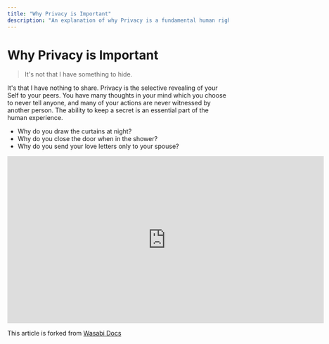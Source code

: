 ```yaml
---
title: "Why Privacy is Important"
description: "An explanation of why Privacy is a fundamental human right, and why financial privacy is worth fighting for."
---
```


# Why Privacy is Important

> It's not that I have something to hide.

It's that I have nothing to share.
Privacy is the selective revealing of your Self to your peers.
You have many thoughts in your mind which you choose to never tell anyone, and many of your actions are never witnessed by another person.
The ability to keep a secret is an essential part of the human experience.

- Why do you draw the curtains at night?
- Why do you close the door when in the shower?
- Why do you send your love letters only to your spouse?

<iframe
  width="720"
  height="381"
  src="https://www.youtube-nocookie.com/embed/laem7G6LPAM"
  frameborder="0"
  allow="encrypted-media"
  loading="lazy"
  allowfullscreen
/>

Economic trade of goods and services is based on mutual beneficial voluntary action.
But when an outside authority demands that the peers reveal the details of their exchange, then they must beg for permission of every act.
Yet individuals can use the tools of self-defense at their disposal to regain their sovereignty.

> Without financial privacy, there is no human dignity.

---

## Privacy? I don't have anything to hide.

> Over the last 16 months, as I've debated this issue around the world, every single time somebody has said to me, "I don't really worry about invasions of privacy because I don't have anything to hide."
> I always say the same thing to them. I get out a pen, I write down my email address.
> I say, "Here's my email address.
> What I want you to do when you get home is email me the passwords to all of your email accounts, not just the nice, respectable work one in your name, but all of them, because I want to be able to just troll through what it is you're doing online, read what I want to read and publish whatever I find interesting.
> After all, if you're not a bad person, if you're doing nothing wrong, you should have nothing to hide."
> Not a single person has taken me up on that offer. - Glenn Greenwald in [Why privacy matters - TED Talk](https://www.ted.com/talks/glenn_greenwald_why_privacy_matters)

> The primary reason for window curtains in our house, is to stop people from being able to see in.
> The reason we don’t want them to see in is because we consider much of what we do inside our homes to be private.
> Whether that be having dinner at the table, watching a movie with your kids, or even engaging in intimate or sexual acts with your partner.
> None of these things are illegal by any means but even knowing this, we still keep the curtains and blinds on our windows.
> We clearly have this strong desire for privacy when it comes to our personal life and the public. - Joshua in [The Crypto Paper](https://github.com/cryptoseb/CryptoPaper#let-me-explain-further)

## Read also

- [Nothing to hide argument (Wikipedia)](https://en.wikipedia.org/wiki/Nothing_to_hide_argument)
- [How do you counter the "I have nothing to hide?" argument? (reddit.com)](https://www.reddit.com/r/privacy/comments/3hynvp/how_do_you_counter_the_i_have_nothing_to_hide/)
- ['I've Got Nothing to Hide' and Other Misunderstandings of Privacy (Daniel J. Solove - San Diego Law Review)](https://papers.ssrn.com/sol3/papers.cfm?abstract_id=998565)

## Quotes

> Arguing that you don't care about the right to privacy because you have nothing to hide is no different than saying you don't care about free speech because you have nothing to say. - Edward Snowden on [Reddit](https://www.reddit.com/r/IAmA/comments/36ru89/just_days_left_to_kill_mass_surveillance_under/crglgh2)

> The NSA has built an infrastructure that allows it to intercept almost everything.
> With this capability, the vast majority of human communications are automatically ingested without targeting.
> If I wanted to see your emails or your wife's phone, all I have to do is use intercepts.
> I can get your emails, passwords, phone records, credit cards.
> I don't want to live in a society that does these sort of things...
> I do not want to live in a world where everything I do and say is recorded.
> That is not something I am willing to support or live under. - Edward Snowden in [The Guardian](https://www.theguardian.com/world/2013/jun/09/nsa-whistleblower-edward-snowden-why)

> We all need places where we can go to explore without the judgmental eyes of other people being cast upon us, only in a realm where we're not being watched can we really test the limits of who we want to be.
> It's really in the private realm where dissent, creativity and personal exploration lie. - Glenn Greenwald in [Huffington Post](https://www.huffingtonpost.com/2014/06/20/glenn-greenwald-privacy_n_5509704.html)

<br />
<br />
<iframe src="https://anchor.fm/podcast-8f267c0/embed/episodes/Privacy-Matters-with-Max-Hillebrand-BEC008-e3e0qt/a-abhd5q" height="102" width="400" frameborder="0" scrolling="no" loading="lazy"></iframe>

This article is forked from [Wasabi Docs](https://docs.wasabiwallet.io/why-wasabi/WhyPrivacyImportant.html)
